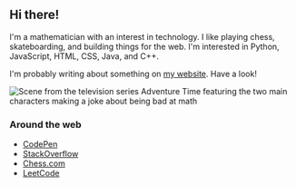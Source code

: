 ## Hi there!

I'm a mathematician with an interest in technology. I like playing chess, skateboarding, and building things for the web. I'm interested in Python, JavaScript, HTML, CSS, Java, and C++.

I'm probably writing about something on [my website](https://tannerdolby.com). Have a look!

![Scene from the television series Adventure Time featuring the two main characters making a joke about being bad at math](https://user-images.githubusercontent.com/48612525/168856825-2f06a88c-1298-4cb7-8aaf-4f5d9ea84c48.png)

### Around the web
- [CodePen][codepen]
- [StackOverflow][stackoverflow]
- [Chess.com][chess]
- [LeetCode][leetcode]

[leetcode]: https://leetcode.com/gnaare/
[codepen]: https://codepen.io/tannerdolby
[stackoverflow]: https://stackoverflow.com/users/11389581/tanner-dolby
[chess]: https://www.chess.com/member/tannerdolby
